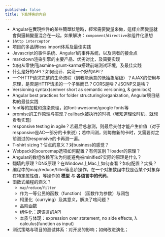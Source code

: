 ```yaml
---
published: false
title: 下篇博客的内容
---
```


* Angular在實現控件的某些簡單狀態時，經常需要變量來做，這樣介面變量就會與邏輯變量混合在一起。如果解决：`component`/`directive`和组件化思想
* `$http interceptor`
* 项目的多品牌less import体系及最佳实践
* Javascript的事件系统、Angular1的事件系统，以及两者的接合点
* markdown渲染引擎的主要产品、优劣对比，及简要实现
* 如何从零使用jasmine-grunt-karma搭建前端测试环境，及最佳实践
* 什么是好的API？如何设计、实现一个好的API？
* 一个HTTP请求完整的生命流程（到我能满意的低抽象层级）？AJAX的使用与原理，是否是HTTP请求的一个子集而已？CORS是啥？JSONP又是啥？
* Versioning syntax(semver short as semantic versioning, & gem:lock)
* Angular best practices for folder structuring/organization, Angular项目结构的最佳实践
* font等的加载和渲染原理，如font-awesome/google fonts等
* promise的工作原理与实现？callback被执行的时机（我知道理论时机，就想看看实现）
* responsive testing in agile？若最后总总测，则最后交付才能产生价值（对于responsive是AC一部分的卡来说）；若中间测，则每做新的卡时，又需要对之前测过的responsive的卡再测一遍。
* T-shirt sizing？估点的意义？对business的感觉？
* Webpack的sourcemap选项如何配置？有何区别？loader的原理？
* Angular的数组依赖写法为何能避免被minified?实际的原理是什么？
* 翻墙的原理？DNS原理？在Windows上Mac上如何查看？如何配置？实操？
* 编程中的map/reduce/filter等高阶操作，在一个对象数组中找是否某个对象存在特定属性值，等操作的 **模型** 与 **各语言中的代码**。
* 函数式编程的涵义？
	* `map`/`reduce`/`filter`
	* 作为一等公民的函数（function）（函数作为参数）与闭包
	* 柯里化（currying）及其意义，解决了啥问题？
	* 高阶函数
	* 组件化：跨语言的API
	* 本质与体现：expression over statement, no side effects, λ calculus(function as input)
* 测试策略与项目的测试体系：对开发的影响；如何改进演化；
